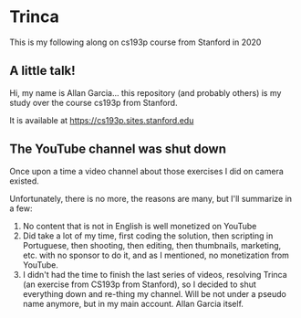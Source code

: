 # Trinca

This is my following along on cs193p course from Stanford in 2020

## A little talk!

Hi, my name is Allan Garcia... this repository (and probably others) is my study over the course cs193p from Stanford.

It is available at https://cs193p.sites.stanford.edu

## The YouTube channel was shut down

Once upon a time a video channel about those exercises I did on camera existed.

Unfortunately, there is no more, the reasons are many, but I'll summarize in a few:

1. No content that is not in English is well monetized on YouTube
2. Did take a lot of my time, first coding the solution, then scripting in Portuguese, then shooting, then editing, then thumbnails, marketing, etc. with no sponsor to do it, and as I mentioned, no monetization from YouTube.
3. I didn't had the time to finish the last series of videos, resolving Trinca (an exercise from CS193p from Stanford), so I decided to shut everything down and re-thing my channel. Will be not under a pseudo name anymore, but in my main account. Allan Garcia itself.
